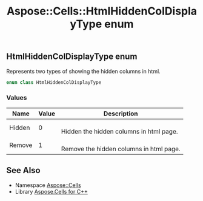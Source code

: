 ﻿---
title: Aspose::Cells::HtmlHiddenColDisplayType enum
linktitle: HtmlHiddenColDisplayType
second_title: Aspose.Cells for C++ API Reference
description: 'Aspose::Cells::HtmlHiddenColDisplayType enum. Represents two types of showing the hidden columns in html in C++.'
type: docs
weight: 21400
url: /cpp/aspose.cells/htmlhiddencoldisplaytype/
---
## HtmlHiddenColDisplayType enum


Represents two types of showing the hidden columns in html.

```cpp
enum class HtmlHiddenColDisplayType
```

### Values

| Name | Value | Description |
| --- | --- | --- |
| Hidden | 0 | <br>Hidden the hidden columns in html page. |
| Remove | 1 | <br>Remove the hidden columns in html page. |

## See Also

* Namespace [Aspose::Cells](../)
* Library [Aspose.Cells for C++](../../)
